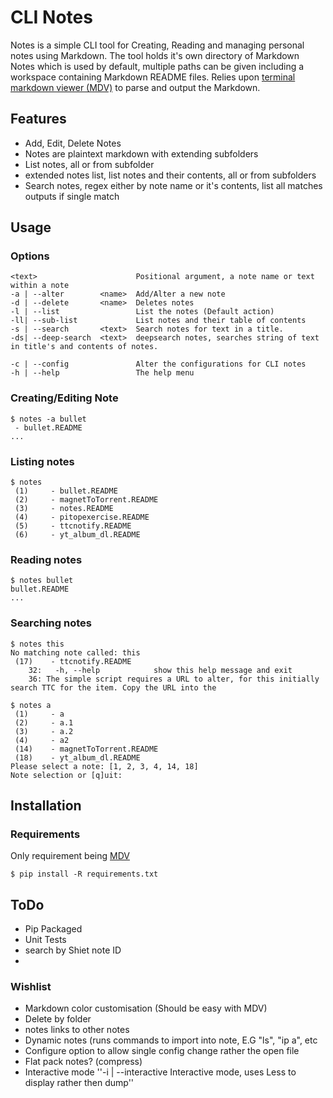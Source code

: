 # CLI Notes
Notes is a simple CLI tool for Creating, Reading and managing personal notes using Markdown.
The tool holds it's own directory of Markdown Notes which is used by default, multiple paths can be given
including a workspace containing Markdown README files.
Relies upon [terminal markdown viewer (MDV)](https://github.com/axiros/terminal_markdown_viewer) to parse and output
the Markdown.

## Features
 - Add, Edit, Delete Notes
 - Notes are plaintext markdown with extending subfolders
 - List notes, all or from subfolder
 - extended notes list, list notes and their contents, all or from subfolders
 - Search notes, regex either by note name or it's contents, list all matches
    outputs if single match

## Usage
### Options
    <text>                      Positional argument, a note name or text within a note
    -a | --alter        <name>  Add/Alter a new note
    -d | --delete       <name>  Deletes notes
    -l | --list                 List the notes (Default action)
    -ll| --sub-list             List notes and their table of contents
    -s | --search       <text>  Search notes for text in a title.
    -ds| --deep-search  <text>  deepsearch notes, searches string of text in title's and contents of notes.

    -c | --config               Alter the configurations for CLI notes
    -h | --help                 The help menu

### Creating/Editing Note
```
$ notes -a bullet
 - bullet.README
...
```

### Listing notes
```
$ notes 
 (1)	 - bullet.README
 (2)	 - magnetToTorrent.README
 (3)	 - notes.README
 (4)	 - pitopexercise.README
 (5)	 - ttcnotify.README
 (6)	 - yt_album_dl.README
```

### Reading notes
```
$ notes bullet
bullet.README
...
```

### Searching notes
```
$ notes this
No matching note called: this
 (17)    - ttcnotify.README
    32:   -h, --help            show this help message and exit
    36: The simple script requires a URL to alter, for this initially search TTC for the item. Copy the URL into the
```

```
$ notes a
 (1)	 - a
 (2)	 - a.1
 (3)	 - a.2
 (4)	 - a2
 (14)	 - magnetToTorrent.README
 (18)	 - yt_album_dl.README
Please select a note: [1, 2, 3, 4, 14, 18]
Note selection or [q]uit:
```

## Installation

### Requirements
Only requirement being [MDV](https://github.com/axiros/terminal_markdown_viewer)
```
$ pip install -R requirements.txt
```

## ToDo
 - Pip Packaged
 - Unit Tests
 - search by Shiet note ID 
 - 
### Wishlist
 - Markdown color customisation (Should be easy with MDV)
 - Delete by folder
 - notes links to other notes
 - Dynamic notes (runs commands to import into note, E.G "ls", "ip a", etc
 - Configure option to allow single config change rather the open file
 - Flat pack notes? (compress)
 - Interactive mode
    ''-i | --interactive          Interactive mode, uses Less to display rather then dump''
